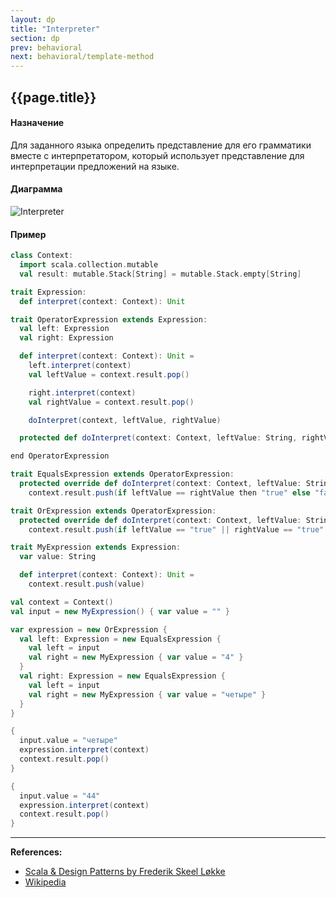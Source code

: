 ```yaml
---
layout: dp
title: "Interpreter"
section: dp
prev: behavioral
next: behavioral/template-method
---
```


## {{page.title}}

#### Назначение

Для заданного языка определить представление для его грамматики 
вместе с интерпретатором, который использует представление для интерпретации предложений на языке.

#### Диаграмма

![Interpreter](https://upload.wikimedia.org/wikipedia/commons/thumb/b/bc/Interpreter_UML_class_diagram.svg/804px-Interpreter_UML_class_diagram.svg.png)

#### Пример

```scala mdoc:silent
class Context:
  import scala.collection.mutable
  val result: mutable.Stack[String] = mutable.Stack.empty[String]

trait Expression:
  def interpret(context: Context): Unit

trait OperatorExpression extends Expression:
  val left: Expression
  val right: Expression

  def interpret(context: Context): Unit =
    left.interpret(context)
    val leftValue = context.result.pop()

    right.interpret(context)
    val rightValue = context.result.pop()

    doInterpret(context, leftValue, rightValue)

  protected def doInterpret(context: Context, leftValue: String, rightValue: String): Unit

end OperatorExpression
```

```scala mdoc:silent
trait EqualsExpression extends OperatorExpression:
  protected override def doInterpret(context: Context, leftValue: String, rightValue: String): Unit =
    context.result.push(if leftValue == rightValue then "true" else "false")

trait OrExpression extends OperatorExpression:
  protected override def doInterpret(context: Context, leftValue: String, rightValue: String): Unit =
    context.result.push(if leftValue == "true" || rightValue == "true" then "true" else "false")

trait MyExpression extends Expression:
  var value: String

  def interpret(context: Context): Unit =
    context.result.push(value)
```

```scala mdoc
val context = Context()
val input = new MyExpression() { var value = "" }

var expression = new OrExpression {
  val left: Expression = new EqualsExpression {
    val left = input
    val right = new MyExpression { var value = "4" }
  }
  val right: Expression = new EqualsExpression {
    val left = input
    val right = new MyExpression { var value = "четыре" }
  }
}

{
  input.value = "четыре"
  expression.interpret(context)
  context.result.pop()
}

{
  input.value = "44"
  expression.interpret(context)
  context.result.pop()
}
```


---

**References:**
- [Scala & Design Patterns by Frederik Skeel Løkke](https://www.scala-lang.org/old/sites/default/files/FrederikThesis.pdf)
- [Wikipedia](https://ru.wikipedia.org/wiki/%D0%98%D0%BD%D1%82%D0%B5%D1%80%D0%BF%D1%80%D0%B5%D1%82%D0%B0%D1%82%D0%BE%D1%80_(%D1%88%D0%B0%D0%B1%D0%BB%D0%BE%D0%BD_%D0%BF%D1%80%D0%BE%D0%B5%D0%BA%D1%82%D0%B8%D1%80%D0%BE%D0%B2%D0%B0%D0%BD%D0%B8%D1%8F))
